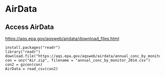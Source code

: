 # AirData

## Access AirData

https://aqs.epa.gov/aqsweb/airdata/download_files.html

    install.packages("readr")
    library("readr")
    download.file("https://aqs.epa.gov/aqsweb/airdata/annual_conc_by_monitor_2014.zip",destfile="Air.zip")
    con = unz("Air.zip", filename = "annual_conc_by_monitor_2014.csv")
    con2 = gzcon(con)
    AirData = read_csv(con2)

